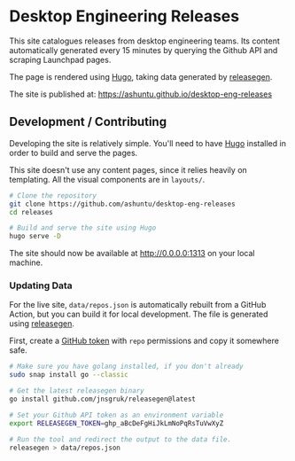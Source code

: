 # Desktop Engineering Releases

This site catalogues releases from desktop engineering teams. Its content automatically generated
every 15 minutes by querying the Github API and scraping Launchpad pages.

The page is rendered using [Hugo](https://gohugo.io), taking data generated by [releasegen](https://github.com/jnsgruk/releasegen).

The site is published at: https://ashuntu.github.io/desktop-eng-releases

## Development / Contributing

Developing the site is relatively simple. You'll need to have [Hugo](https://gohugo.io) installed
in order to build and serve the pages.

This site doesn't use any content pages, since it relies heavily on templating. All the visual
components are in `layouts/`.

```bash
# Clone the repository
git clone https://github.com/ashuntu/desktop-eng-releases
cd releases

# Build and serve the site using Hugo
hugo serve -D
```

The site should now be available at http://0.0.0.0:1313 on your local machine.

### Updating Data

For the live site, `data/repos.json` is automatically rebuilt from a GitHub Action, but you can
build it for local development. The file is generated using
[releasegen](https://github.com/jnsgruk/releasegen).

First, create a [GitHub token](https://github.com/settings/tokens) with `repo` permissions and copy
it somewhere safe.

```sh
# Make sure you have golang installed, if you don't already
sudo snap install go --classic

# Get the latest releasegen binary
go install github.com/jnsgruk/releasegen@latest

# Set your Github API token as an environment variable
export RELEASEGEN_TOKEN=ghp_aBcDeFgHiJkLmNoPqRsTuVwXyZ

# Run the tool and redirect the output to the data file.
releasegen > data/repos.json
```
